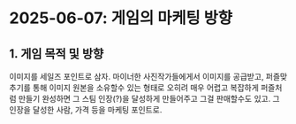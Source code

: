 # 2025-06-07: 게임의 마케팅 방향

## 1. 게임 목적 및 방향
이미지를 세일즈 포인트로 삼자. 
마이너한 사진작가들에게서 이미지를 공급받고, 퍼즐맞추기를 통해 이미지 원본을 소유할수 있는 형태로 
오히려 매우 어렵고 복잡하게 퍼즐처럼 만들기 
완성하면 그 스팀 인장(?)을 달성하게 만들어주고 그걸 판매할수도 있고.
그 인장을 달성한 사람, 가격 등을 마케팅 포인트로. 
